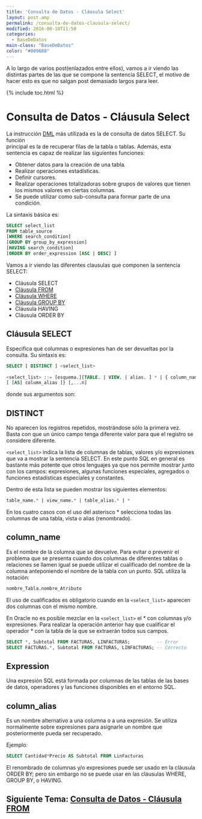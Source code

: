 ```yaml
---
title: 'Consulta de Datos - Cláusula Select'
layout: post.amp
permalink: /consulta-de-datos-clausula-select/
modified: 2016-08-18T11:50
categories:
  - BaseDeDatos
main-class: "BaseDeDatos"
color: "#009688"
---
```


A lo largo de varios post(enlazados entre ellos), vamos a ir viendo las distintas partes de las que se compone la sentencia SELECT, el motivo de hacer esto es que no salgan post demasiado largos para leer.

{% include toc.html %}

# Consulta de Datos - Cláusula Select

La instrucción [DML][1] más utilizada es la de consulta de datos SELECT. Su función  
principal es la de recuperar filas de la tabla o tablas. Además, esta sentencia es capaz de realizar las siguientes funciones:  

<!--ad-->

* Obtener datos para la creación de una tabla.
* Realizar operaciones estadísticas.
* Definir cursores.
* Realizar operaciones totalizadoras sobre grupos de valores que tienen los mismos valores en ciertas columnas.
* Se puede utilizar como sub-consulta para formar parte de una condición.

La sintaxis básica es:

```sql
SELECT select_list
FROM table_source
[WHERE search_condition]
[GROUP BY group_by_expression]
[HAVING search_condition]
[ORDER BY order_expression [ASC | DESC] ]
```

Vamos a ir viendo las diferentes clausulas que componen la sentencia SELECT:

* Cláusula SELECT
* [Cláusula FROM][2]
* [Cláusula WHERE][3]
* [Cláusula GROUP BY][4]
* Cláusula HAVING
* Cláusula ORDER BY



## Cláusula SELECT

Especifica qué columnas o expresiones han de ser devueltas por la consulta. Su sintaxis es:

```sql
SELECT [ DISTINCT ] <select_list>
 
<select_list> ::= [esquema.][TABLE. | VIEW. | alias. ] * | { column_name | expression }
[ [AS] column_alias ]} [,...n]
```

donde sus argumentos son:

## DISTINCT

No aparecen los registros repetidos, mostrándose sólo la primera vez. Basta con que un único campo tenga diferente valor para que el registro se considere diferente.

`<select_list>` indica la lista de columnas de tablas, valores y/o expresiones que va a mostrar la sentencia SELECT. En este punto SQL en general es bastante más potente que otros lenguajes ya que nos permite mostrar junto con los campos: expresiones, algunas funciones especiales, agregados o funciones estadísticas especiales y constantes.

Dentro de esta lista se pueden mostrar los siguientes elementos:

```sql
table_name.* | view_name.* | table_alias.* | *
```

En los cuatro casos con el uso del asterisco * selecciona todas las columnas de una tabla, vista o alias (renombrado).

## column_name

Es el nombre de la columna que se devuelve. Para evitar o prevenir el problema que se presenta cuando dos columnas de diferentes tablas o relaciones se llamen igual se puede utilizar el cualificado del nombre de la columna anteponiendo el nombre de la tabla con un punto. SQL utiliza la notación:

```sql
nombre_Tabla.nombre_Atributo
```

El uso de cualificados es obligatorio cuando en la `<select_list>` aparecen dos columnas con el mismo nombre.

En Oracle no es posible mezclar en la `<select_list>` el * con columnas y/o expresiones.  Para realizar la operación anterior hay que cualificar el operador * con la tabla de la que se extraerán todos sus campos.

```sql
SELECT *, Subtotal FROM FACTURAS, LINFACTURAS;          -- Error
SELECT FACTURAS.*, Subtotal FROM FACTURAS, LINFACTURAS; -- Correcto
```

## Expression

Una expresión SQL está formada por columnas de las tablas de las bases de datos, operadores y las funciones disponibles en el entorno SQL.

## column_alias

Es un nombre alternativo a una columna o a una expresión. Se utiliza normalmente sobre expresiones para asignarle un nombre que posteriormente pueda ser recuperado.

Ejemplo:

```sql
SELECT Cantidad*Precio AS Subtotal FROM LinFacturas
```

El renombrado de columnas y/o expresiones puede ser usado en la cláusula ORDER BY; pero sin embargo no se puede usar en las cláusulas WHERE, GROUP BY, o HAVING.


## Siguiente Tema: [Consulta de Datos - Cláusula FROM][2] 

 [1]: https://elbauldelprogramador.com/lenguaje-manipulacion-de-datos-dml/
 [2]: https://elbauldelprogramador.com/consulta-de-datos-clausula-from/
 [3]: https://elbauldelprogramador.com/consulta-de-datos-clausula-where/
 [4]: https://elbauldelprogramador.com/consulta-de-datos-clausula-group-by/
